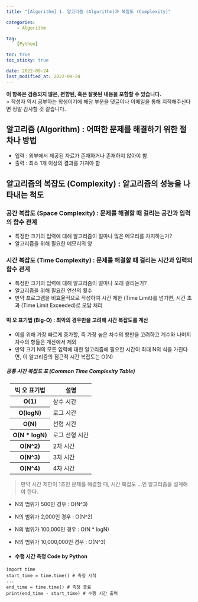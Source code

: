 ```yaml
---
title: "[Algorithm] 1. 알고리즘 (Algorithm)과 복잡도 (Complexity)"

categories:
    - Algorithm

tag:
    [Python]

toc: true
toc_sticky: true

date: 2022-09-24
last_modified_at: 2022-09-24
---
```

<p class="notice--warning"><strong>이 항목은 검증되지 않은, 편향된, 혹은 잘못된 내용을 포함할 수 있습니다.</strong><br>> 작성자 역시 공부하는 학생이기에 해당 부분을 댓글이나 이메일을 통해 지적해주신다면 정말 감사할 것 같습니다.</p>

## 알고리즘 (Algorithm) : 어떠한 문제를 해결하기 위한 절차나 방법
- 입력 : 외부에서 제공된 자료가 존재하거나 존재하지 않아야 함
- 출력 : 최소 1개 이상의 결과를 가져야 함

## 알고리즘의 복잡도 (Complexity) : 알고리즘의 성능을 나타내는 척도

### 공간 복잡도 (Space Complexity) : 문제를 해결할 때 걸리는 공간과 입력의 함수 관계
- 특정한 크기의 입력에 대해 알고리즘이 얼마나 많은 메모리를 차지하는가?
- 알고리즘을 위해 필요한 메모리의 양

### 시간 복잡도 (Time Complexity) : 문제를 해결할 때 걸리는 시간과 입력의 함수 관계
- 특정한 크기의 입력에 대해 알고리즘이 얼마나 오래 걸리는가?
- 알고리즘을 위해 필요한 연산의 횟수
- 만약 프로그램을 비효율적으로 작성하여 시간 제한 (Time Limit)를 넘기면, 시간 초과 (Time Limit Exceeded)로 오답 처리

#### 빅 오 표기법 (Big-O) : 최악의 경우만을 고려해 시간 복잡도를 계산
- 이를 위해 가장 빠르게 증가할, 즉 가장 높은 차수의 항만을 고려하고 계수와 나머지 차수의 항들은 계산에서 제외
- 만약 크기 N의 모든 입력에 대한 알고리즘에 필요한 시간이 최대 N의 식을 가진다면, 이 알고리즘의 점근적 시간 복잡도는 O(N)
  
##### 공통 시간 복잡도 표 (Common Time Complexity Table)
<table style="margin-left: 2%; margin-top: 2%;">
	<thead>
		<tr>
			<th>빅 오 표기법</th>
			<th>설명</th>
		</tr>
	</thead>
   	<tbody>
        <tr>
            <th>O(1)</th>
            <td>상수 시간</td>
        </tr>
        <tr>
            <th>O(logN)</th>
            <td>로그 시간</td>
        </tr>
        <tr>
            <th>O(N)</th>
            <td>선형 시간</td>
        </tr>
        <tr>
            <th>O(N * logN)</th>
            <td>로그 선형 시간</td>
        </tr>
        <tr>
            <th>O(N^2)</th>
            <td>2차 시간</td>
        </tr>
        <tr>
            <th>O(N^3)</th>
            <td>3차 시간</td>
        </tr>
        <tr>
            <th>O(N^4)</th>
            <td>4차 시간</td>
        </tr>
    </tbody>
</table>

> 만약 시간 제한이 1초인 문제를 해결할 때, 시간 복잡도 ...인 알고리즘을 설계해야 한다.
- N의 범위가 500인 경우 : O(N^3)
- N의 범위가 2,000인 경우 : O(N^2)
- N의 범위가 100,000인 경우 : O(N * logN)
- N의 범위가 10,000,000인 경우 : O(N^3)

- #### 수행 시간 측정 Code by Python

```
import time
start_time = time.time() # 측정 시작
...
end_time = time.time() # 측정 종료
print(end_time - start_time) # 수행 시간 출력
```